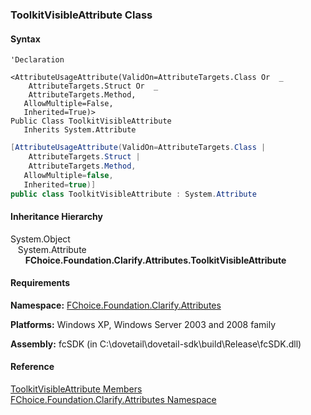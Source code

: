 ﻿### ToolkitVisibleAttribute Class

#### Syntax

```vbnet
'Declaration

<AttributeUsageAttribute(ValidOn=AttributeTargets.Class Or  _
    AttributeTargets.Struct Or  _
    AttributeTargets.Method, 
   AllowMultiple=False, 
   Inherited=True)>
Public Class ToolkitVisibleAttribute 
   Inherits System.Attribute
```

```csharp
[AttributeUsageAttribute(ValidOn=AttributeTargets.Class | 
    AttributeTargets.Struct | 
    AttributeTargets.Method, 
   AllowMultiple=false, 
   Inherited=true)]
public class ToolkitVisibleAttribute : System.Attribute 
```

#### Inheritance Hierarchy

System.Object  
   System.Attribute  
      **FChoice.Foundation.Clarify.Attributes.ToolkitVisibleAttribute**  

#### Requirements

**Namespace:** [FChoice.Foundation.Clarify.Attributes](fcSDK~FChoice.Foundation.Clarify.Attributes_namespace.md)

**Platforms:** Windows XP, Windows Server 2003 and 2008 family

**Assembly:** fcSDK (in C:\\dovetail\\dovetail-sdk\\build\\Release\\fcSDK.dll)

#### Reference

[ToolkitVisibleAttribute Members](fcSDK~FChoice.Foundation.Clarify.Attributes.ToolkitVisibleAttribute_members.md)  
[FChoice.Foundation.Clarify.Attributes Namespace](fcSDK~FChoice.Foundation.Clarify.Attributes_namespace.md)